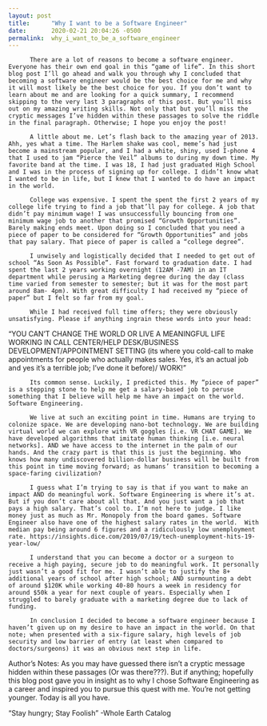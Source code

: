 ```yaml
---
layout: post
title:      "Why I want to be a Software Engineer"
date:       2020-02-21 20:04:26 -0500
permalink:  why_i_want_to_be_a_software_engineer
---
```



          There are a lot of reasons to become a software engineer. Everyone has their own end goal in this “game of life”. In this short blog post I’ll go ahead and walk you through why I concluded that becoming a software engineer would be the best choice for me and why it will most likely be the best choice for you. If you don’t want to learn about me and are looking for a quick summary, I recommend skipping to the very last 3 paragraphs of this post. But you’ll miss out on my amazing writing skills. Not only that but you’ll miss the cryptic messages I’ve hidden within these passages to solve the riddle in the final paragraph. Otherwise; I hope you enjoy the post!

          A little about me. Let’s flash back to the amazing year of 2013. Ahh, yes what a time. The Harlem shake was cool, meme’s had just become a mainstream popular, and I had a white, shiny, used I-phone 4 that I used to jam “Pierce the Veil” albums to during my down time. My favorite band at the time. I was 18, I had just graduated High School and I was in the process of signing up for college. I didn’t know what I wanted to be in life, but I knew that I wanted to do have an impact in the world. 
	
          College was expensive. I spent the spent the first 2 years of my college life trying to find a job that’ll pay for college. A job that didn’t pay minimum wage! I was unsuccessfully bouncing from one minimum wage job to another that promised “Growth Opportunities”. Barely making ends meet. Upon doing so I concluded that you need a piece of paper to be considered for “Growth Opportunities” and jobs that pay salary. That piece of paper is called a “college degree”.  
					
          I unwisely and logistically decided that I needed to get out of school “As Soon As Possible”. Fast forward to graduation date. I had spent the last 2 years working overnight (12AM -7AM) in an IT department while perusing a Marketing degree during the day (class time varied from semester to semester; but it was for the most part around 8am- 4pm). With great difficulty I had received my “piece of paper” but I felt so far from my goal. 
					
          While I had received full time offers; they were obviously unsatisfying. Please if anything ingrain these words into your head: 
“YOU CAN’T CHANGE THE WORLD OR LIVE A MEANINGFUL LIFE WORKING IN CALL CENTER/HELP DESK/BUSINESS DEVELOPMENT/APPOINTMENT SETTING (its where you cold-call to make appointments for people who actually makes sales. Yes, it’s an actual job and yes it’s a terrible job; I’ve done it before)/ WORK!”

          Its common sense. Luckily, I predicted this. My “piece of paper” is a stepping stone to help me get a salary-based job to peruse something that I believe will help me have an impact on the world. Software Engineering. 
					
          We live at such an exciting point in time. Humans are trying to colonize space. We are developing nano-bot technology. We are building virtual world we can explore with VR goggles [i.e. VR CHAT GAME]. We have developed algorithms that imitate human thinking [i.e. neural networks]. AND we have access to the internet in the palm of our hands. And the crazy part is that this is just the beginning. Who knows how many undiscovered billion-dollar business will be built from this point in time moving forward; as humans’ transition to becoming a space-faring civilization? 
					
          I guess what I’m trying to say is that if you want to make an impact AND do meaningful work. Software Engineering is where it’s at. But if you don’t care about all that. And you just want a job that pays a high salary. That’s cool to. I’m not here to judge. I like money just as much as Mr. Monopoly from the board games. Software Engineer also have one of the highest salary rates in the world.  With median pay being around 6 figures and a ridiculously low unemployment rate. https://insights.dice.com/2019/07/19/tech-unemployment-hits-19-year-low/
	 
          I understand that you can become a doctor or a surgeon to receive a high paying, secure job to do meaningful work. It personally just wasn’t a good fit for me. I wasn’t able to justify the 8+ additional years of school after high school; AND surmounting a debt of around $120K while working 40-80 hours a week in residency for around $50k a year for next couple of years. Especially when I struggled to barely graduate with a marketing degree due to lack of funding. 

          In conclusion I decided to become a software engineer because I haven’t given up on my desire to have an impact in the world. On that note; when presented with a six-figure salary, high levels of job security and low barrier of entry (at least when compared to doctors/surgeons) it was an obvious next step in life. 

Author’s Notes:
As you may have guessed there isn’t a cryptic message hidden within these passages (Or was there???). But if anything; hopefully this blog post gave you in insight as to why I chose Software Engineering as a career and inspired you to pursue this quest with me. You’re not getting younger. Today is all you have. 

“Stay hungry; Stay Foolish”
-Whole Earth Catalog

